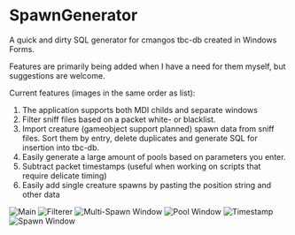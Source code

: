 # SpawnGenerator
A quick and dirty SQL generator for cmangos tbc-db created in Windows Forms. 

Features are primarily being added when I have a need for them myself, but suggestions are welcome. 

Current features (images in the same order as list):
1. The application supports both MDI childs and separate windows
2. Filter sniff files based on a packet white- or blacklist.
3. Import creature (gameobject support planned) spawn data from sniff files. Sort them by entry, delete duplicates and generate SQL for insertion into tbc-db.
4. Easily generate a large amount of pools based on parameters you enter.
5. Subtract packet timestamps (useful when working on scripts that require delicate timing)
6. Easily add single creature spawns by pasting the position string and other data

![Main](http://i.imgur.com/J7qv5dr.png)
![Filterer](http://i.imgur.com/wYsOgzF.png)
![Multi-Spawn Window](http://i.imgur.com/LDWSgr3.png)
![Pool Window](http://i.imgur.com/cINuPKo.png)
![Timestamp](http://i.imgur.com/s7oJYMO.png)
![Spawn Window](http://i.imgur.com/0hBI5Kt.png)






